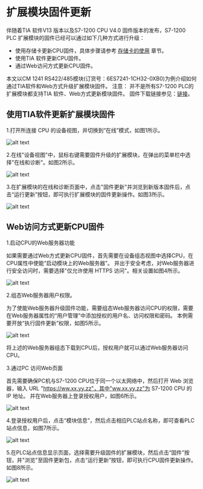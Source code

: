 # 扩展模块固件更新

伴随着TIA 软件V13 版本以及S7-1200 CPU V4.0 固件版本的发布，S7-1200 PLC
扩展模块的固件已经可以通过如下几种方式进行升级：

* 使用存储卡更新CPU固件，具体步骤请参考 [存储卡的使用](../08-Function/10-Memory_Card.md) 章节。
* 使用TIA 软件更新CPU固件。
* 通过Web访问方式更新CPU固件。

本文以CM 1241
RS422/485模块(订货号：6ES7241-1CH32-0XB0)为例介绍如何通过TIA软件和Web方式升级扩展模块固件。
注意：
并不是所有S7-1200
PLC的扩展模块都支持TIA 软件、Web方式更新模块固件。
固件下载链接参见：[链接](../../01-resource/08-online_download.htm)。

## 使用TIA软件更新扩展模块固件

1.打开所连接 CPU 的设备视图，并切换到“在线”模式，如图1所示。

![alt text](./images/2-01.png)

2.在线"设备视图"中，鼠标右键需要固件升级的扩展模块，在弹出的菜单栏中选择"在线和诊断"。如图2所示。

![alt text](./images/2-02.png)

3.在扩展模块的在线和诊断页面中，点击"固件更新"并浏览到新版本固件后，点击“运行更新”按钮，即可执行扩展模块的固件更新操作。如图3所示。

![alt text](./images/2-03.png)

## Web访问方式更新CPU固件

1.启动CPU的Web服务器功能

如果需要通过Web方式更新CPU固件，首先需要在设备组态视图中选择CPU，在CPU属性中使能“启动模块上的Web服务器”。
并出于安全考虑，对Web服务器进行安全访问时，需要选择"仅允许使用 HTTPS 访问"。相关设置如图4所示。

![alt text](./images/2-04.png)

2.组态Web服务器用户权限。

为了使能Web服务器升级固件功能，需要组态Web服务器访问CPU的权限，需要在Web服务器属性的“用户管理”中添加授权的用户名、访问权限和密码。
本例需要开放“执行固件更新”权限，如图5所示。

![alt text](./images/2-05.png)

将上述的Web服务器组态下载到CPU后，授权用户就可以通过Web服务器访问CPU。

3.通过PC 访问Web页面

首先需要确保PC机与S7-1200 CPU位于同一个以太网络中，然后打开 Web 浏览器，输入 URL "https://ww.xx.yy.zz"，其中"ww.xx.yy.zz"为 S7-1200 CPU 的 IP 地址。
并在Web服务器上登录授权用户，如图6所示。

![alt text](./images/2-06.png)

4.登录授权用户后，点击“模块信息”，然后点击相应PLC站点名称，即可查看PLC 站点信息，如图7所示。

![alt text](./images/2-07.png)

5.在PLC站点信息显示页面，选择需要升级固件的扩展模块，然后点击“固件”按钮，并"浏览"至固件更新包，点击“运行更新”按钮，即可执行CPU固件更新操作。如图8所示。

![alt text](./images/2-08.png)
